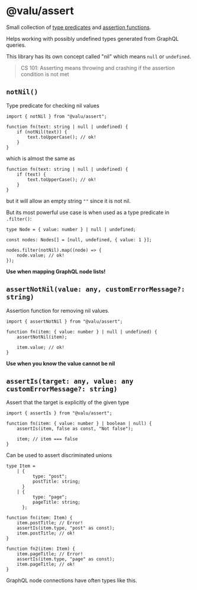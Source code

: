 # @valu/assert

Small collection of [type predicates](https://www.typescriptlang.org/docs/handbook/2/narrowing.html#using-type-predicates)
and [assertion functions](https://www.typescriptlang.org/docs/handbook/release-notes/typescript-3-7.html#assertion-functions).

Helps working with possibly undefined types generated from GraphQL queries.

This library has its own concept called "nil" which means `null` or `undefined`.

> CS 101: Asserting means throwing and crashing if the assertion condition is not met

## `notNil()`

Type predicate for checking nil values

```tsx
import { notNil } from "@valu/assert";

function fn(text: string | null | undefined) {
    if (notNil(text)) {
        text.toUpperCase(); // ok!
    }
}
```

which is almost the same as

```tsx
function fn(text: string | null | undefined) {
    if (text) {
        text.toUpperCase(); // ok!
    }
}
```

but it will allow an empty string `""` since it is not nil.

But its most powerful use case is when used as a type predicate in `.filter()`:

```tsx
type Node = { value: number } | null | undefined;

const nodes: Nodes[] = [null, undefined, { value: 1 }];

nodes.filter(notNil).map((node) => {
    node.value; // ok!
});
```

**Use when mapping GraphQL node lists!**

## `assertNotNil(value: any, customErrorMessage?: string)`

Assertion function for removing nil values.

```tsx
import { assertNotNil } from "@valu/assert";

function fn(item: { value: number } | null | undefined) {
    assertNotNil(item);

    item.value; // ok!
}
```

**Use when you know the value cannot be nil**

## `assertIs(target: any, value: any customErrorMessage?: string)`

Assert that the target is explicitly of the given type

```tsx
import { assertIs } from "@valu/assert";

function fn(item: { value: number } | boolean | null) {
    assertIs(item, false as const, "Not false");

    item; // item === false
}
```

Can be used to assert discriminated unions

```tsx
type Item =
    | {
          type: "post";
          postTitle: string;
      }
    | {
          type: "page";
          pageTitle: string;
      };

function fn(item: Item) {
    item.postTitle; // Error!
    assertIs(item.type, "post" as const);
    item.postTitle; // ok!
}

function fn2(item: Item) {
    item.pageTitle; // Error!
    assertIs(item.type, "page" as const);
    item.pageTitle; // ok!
}
```

GraphQL node connections have often types like this.

